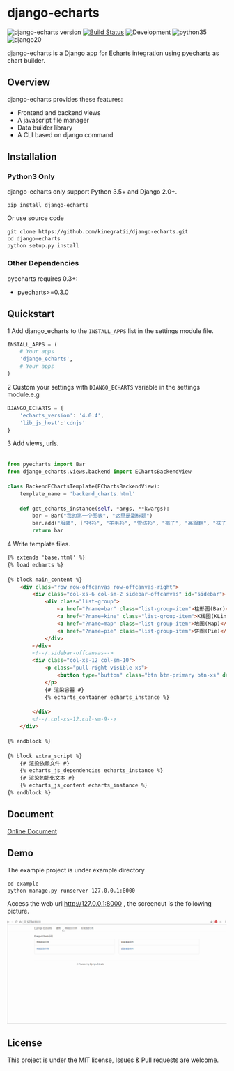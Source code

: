 # django-echarts

![django-echarts version](https://img.shields.io/pypi/v/django-echarts.svg) [![Build Status](https://travis-ci.org/kinegratii/django-echarts.svg?branch=master)](https://travis-ci.org/kinegratii/django-echarts) ![Development](https://img.shields.io/badge/Development-Beta-yellowgreen.svg) ![python35](https://img.shields.io/badge/Python-3.5+-blue.svg) ![django20](https://img.shields.io/badge/Django-2.0+-blue.svg)

django-echarts is a [Django](https://www.djangoproject.com) app for [Echarts](http://echarts.baidu.com/index.html) integration using [pyecharts](https://github.com/pyecharts/pyecharts) as chart builder.

## Overview

django-echarts provides these features:

- Frontend and backend views
- A javascript file manager
- Data builder library
- A CLI based on django command

## Installation

### Python3 Only

django-echarts only support Python 3.5+ and Django 2.0+.

```shell
pip install django-echarts
```

Or use source code

```shell
git clone https://github.com/kinegratii/django-echarts.git
cd django-echarts
python setup.py install
```

### Other Dependencies

pyecharts requires 0.3+:

- pyecharts>=0.3.0



## Quickstart

1 Add django_echarts to the `INSTALL_APPS` list in the settings module file.

```python
INSTALL_APPS = (
    # Your apps
    'django_echarts',
    # Your apps
)
```

2 Custom your settings with `DJANGO_ECHARTS` variable in the settings module.e.g

```python
DJANGO_ECHARTS = {
    'echarts_version': '4.0.4',
    'lib_js_host':'cdnjs'
}
```

3 Add views, urls.

```python

from pyecharts import Bar
from django_echarts.views.backend import EChartsBackendView

class BackendEChartsTemplate(EChartsBackendView):
    template_name = 'backend_charts.html'

    def get_echarts_instance(self, *args, **kwargs):
        bar = Bar("我的第一个图表", "这里是副标题")
        bar.add("服装", ["衬衫", "羊毛衫", "雪纺衫", "裤子", "高跟鞋", "袜子"], [5, 20, 36, 10, 75, 90])
        return bar
```

4 Write template files.

```html
{% extends 'base.html' %}
{% load echarts %}

{% block main_content %}
    <div class="row row-offcanvas row-offcanvas-right">
        <div class="col-xs-6 col-sm-2 sidebar-offcanvas" id="sidebar">
            <div class="list-group">
                <a href="?name=bar" class="list-group-item">柱形图(Bar)</a>
                <a href="?name=kine" class="list-group-item">K线图(KLine)</a>
                <a href="?name=map" class="list-group-item">地图(Map)</a>
                <a href="?name=pie" class="list-group-item">饼图(Pie)</a>
            </div>
        </div>
        <!--/.sidebar-offcanvas-->
        <div class="col-xs-12 col-sm-10">
            <p class="pull-right visible-xs">
                <button type="button" class="btn btn-primary btn-xs" data-toggle="offcanvas">Toggle nav</button>
            </p>
            {# 渲染容器 #}
            {% echarts_container echarts_instance %}

        </div>
        <!--/.col-xs-12.col-sm-9-->
    </div>

{% endblock %}

{% block extra_script %}
    {# 渲染依赖文件 #}
    {% echarts_js_dependencies echarts_instance %}
    {# 渲染初始化文本 #}
    {% echarts_js_content echarts_instance %}
{% endblock %}
```

## Document

[Online Document](http://django-echarts.readthedocs.io/zh_CN/latest/index.html)

## Demo

The example project is under example directory

```shell
cd example
python manage.py runserver 127.0.0.1:8000
```

Access the web url http://127.0.0.1:8000 , the screencut is the following picture.

![Demo](docs/images/django-echarts-demo.gif)

## License

This project is under the MIT license, Issues & Pull requests are welcome.
